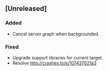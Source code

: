## [Unreleased]

### Added

- Cancel server graph when backgrounded.

### Fixed

- Upgrade support libraries for current target.
- Resolve http://crashes.to/s/107437021a3
